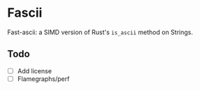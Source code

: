 Fascii
======

Fast-ascii: a SIMD version of Rust's `is_ascii` method on Strings.

## Todo
- [ ] Add license
- [ ] Flamegraphs/perf
